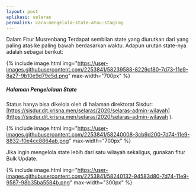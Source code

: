 ```yaml
---
layout: post
aplikasi: selaras
permalink: cara-mengelola-state-atau-staging
---
```


Dalam Fitur Musrenbang Terdapat sembilan state yang diurutkan dari yang paling atas ke paling bawah berdasarkan waktu. Adapun urutan state-nya adalah sebagai berikut:

{% include image.html
    img="https://user-images.githubusercontent.com/2253841/58239588-8229cf80-7d73-11e9-8a27-9b10e9d79e5d.png"
    max-width="700px"
%}

##### Halaman Pengelolaan State

Status hanya bisa dikelola oleh di halaman direktorat Sisdur: [https://sisdur.dit.krisna.men/selaras/2020/selaras-admin-wilayah](https://sisdur.dit.krisna.men/selaras/2020/selaras-admin-wilayah ).

{% include image.html
    img="https://user-images.githubusercontent.com/2253841/58240008-3cb9d200-7d74-11e9-8832-f0e4cc8864ab.png"
    max-width="700px"
%}

Jika ingin mengelola state lebih dari satu wilayah sekaligus, gunakan fitur Bulk Update.

{% include image.html
    img="https://user-images.githubusercontent.com/2253841/58240132-94583d80-7d74-11e9-9587-98b35ba5584b.png"
    max-width="300px"
%} 

